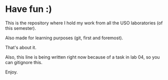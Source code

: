 # Have fun :)

This is the repository where I hold my work from all the USO laboratories (of this semester).

Also made for learning purposes (git, first and foremost).

That's about it.

Also, this line is being written right now because of a task in lab 04, so you can gitignore this.

Enjoy.
